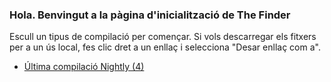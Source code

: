 ### Hola. Benvingut a la pàgina d'inicialització de The Finder

Escull un tipus de compilació per començar. Si vols descarregar els fitxers per a un ús local, fes clic dret a un enllaç i selecciona "Desar enllaç com a".

- [Última compilació Nightly (4)](devbuild.html) 
